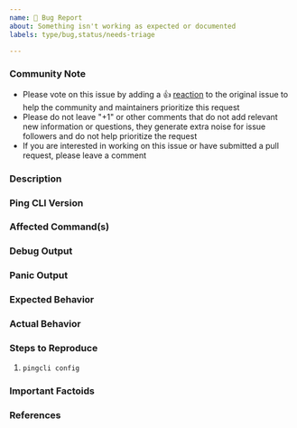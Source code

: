```yaml
---
name: 🐛 Bug Report
about: Something isn't working as expected or documented
labels: type/bug,status/needs-triage

---
```



<!--- Please keep this note for the community --->

### Community Note

* Please vote on this issue by adding a 👍 [reaction](https://blog.github.com/2016-03-10-add-reactions-to-pull-requests-issues-and-comments/) to the original issue to help the community and maintainers prioritize this request
* Please do not leave "+1" or other comments that do not add relevant new information or questions, they generate extra noise for issue followers and do not help prioritize the request
* If you are interested in working on this issue or have submitted a pull request, please leave a comment

### Description
<!--- Please provide a thorough description of the bug you are experiencing here. --->

### Ping CLI Version
<!--- Check the version you have configured with `pingcli --version`. If you are not running the latest version of the cli, please upgrade because your issue may have already been fixed. -->

### Affected Command(s)
<!-- Please list the impacted commands as a list, for example:
* `pingcli config`
* `pingcli request` -->

### Debug Output
<!--- Please provide your debug output with `PING_LOG_LEVEL=DEBUG` enabled on your relevant command(s) -->

### Panic Output
<!--- If Ping CLI produced a panic, please provide your debug output from the GO panic -->

### Expected Behavior
<!--- What should have happened? -->

### Actual Behavior
<!--- What actually happened? -->

### Steps to Reproduce
<!---Please list the steps required to reproduce the issue, for example: -->
1. `pingcli config`

### Important Factoids
<!--- Are there anything you'd like to share about the general setup of your PingOne account?  Please do not include sensitive information or account data -->

### References
<!--- Are there any other GitHub issues (open or closed) or Pull Requests that should be linked here? For --->